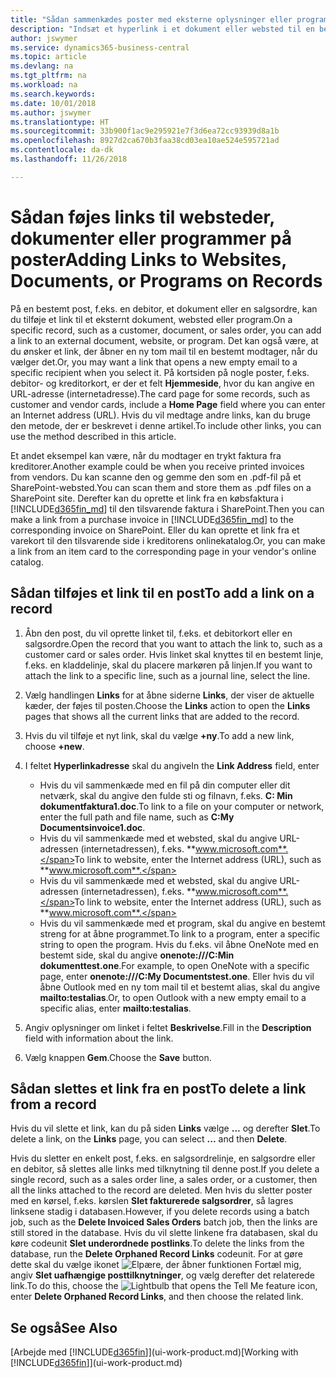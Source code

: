 ```yaml
---
title: "Sådan sammenkædes poster med eksterne oplysninger eller programmer | Microsoft Docs"
description: "Indsæt et hyperlink i et dokument eller websted til en bestemt post, f.eks. en debitor eller et dokument."
author: jswymer
ms.service: dynamics365-business-central
ms.topic: article
ms.devlang: na
ms.tgt_pltfrm: na
ms.workload: na
ms.search.keywords: 
ms.date: 10/01/2018
ms.author: jswymer
ms.translationtype: HT
ms.sourcegitcommit: 33b900f1ac9e295921e7f3d6ea72cc93939d8a1b
ms.openlocfilehash: 8927d2ca670b3faa38cd03ea10ae524e595721ad
ms.contentlocale: da-dk
ms.lasthandoff: 11/26/2018

---
```

# <a name="adding-links-to-websites-documents-or-programs-on-records"></a><span data-ttu-id="e50e2-103">Sådan føjes links til websteder, dokumenter eller programmer på poster</span><span class="sxs-lookup"><span data-stu-id="e50e2-103">Adding Links to Websites, Documents, or Programs on Records</span></span>
<span data-ttu-id="e50e2-104">På en bestemt post, f.eks. en debitor, et dokument eller en salgsordre, kan du tilføje et link til et eksternt dokument, websted eller program.</span><span class="sxs-lookup"><span data-stu-id="e50e2-104">On a specific record, such as a customer, document, or sales order, you can add a link to an external document, website, or program.</span></span> <span data-ttu-id="e50e2-105">Det kan også være, at du ønsker et link, der åbner en ny tom mail til en bestemt modtager, når du vælger det.</span><span class="sxs-lookup"><span data-stu-id="e50e2-105">Or, you may want a link that opens a new empty email to a specific recipient when you select it.</span></span> <span data-ttu-id="e50e2-106">På kortsiden på nogle poster, f.eks. debitor- og kreditorkort, er der et felt **Hjemmeside**, hvor du kan angive en URL-adresse (internetadresse).</span><span class="sxs-lookup"><span data-stu-id="e50e2-106">The card page for some records, such as customer and vendor cards, include a **Home Page** field where you can enter an Internet address (URL).</span></span> <span data-ttu-id="e50e2-107">Hvis du vil medtage andre links, kan du bruge den metode, der er beskrevet i denne artikel.</span><span class="sxs-lookup"><span data-stu-id="e50e2-107">To include other links, you can use the method described in this article.</span></span>

<span data-ttu-id="e50e2-108">Et andet eksempel kan være, når du modtager en trykt faktura fra kreditorer.</span><span class="sxs-lookup"><span data-stu-id="e50e2-108">Another example could be when you receive printed invoices from vendors.</span></span> <span data-ttu-id="e50e2-109">Du kan scanne den og gemme den som en .pdf-fil på et SharePoint-websted.</span><span class="sxs-lookup"><span data-stu-id="e50e2-109">You can scan them and store them as .pdf files on a SharePoint site.</span></span> <span data-ttu-id="e50e2-110">Derefter kan du oprette et link fra en købsfaktura i [!INCLUDE[d365fin_md](includes/d365fin_md.md)] til den tilsvarende faktura i SharePoint.</span><span class="sxs-lookup"><span data-stu-id="e50e2-110">Then you can make a link from a purchase invoice in [!INCLUDE[d365fin_md](includes/d365fin_md.md)] to the corresponding invoice on  SharePoint.</span></span> <span data-ttu-id="e50e2-111">Eller du kan oprette et link fra et varekort til den tilsvarende side i kreditorens onlinekatalog.</span><span class="sxs-lookup"><span data-stu-id="e50e2-111">Or, you can make a link from an item card to the corresponding page in your vendor's online catalog.</span></span>

## <a name="to-add-a-link-on-a-record"></a><span data-ttu-id="e50e2-112">Sådan tilføjes et link til en post</span><span class="sxs-lookup"><span data-stu-id="e50e2-112">To add a link on a record</span></span>   

1.  <span data-ttu-id="e50e2-113">Åbn den post, du vil oprette linket til, f.eks. et debitorkort eller en salgsordre.</span><span class="sxs-lookup"><span data-stu-id="e50e2-113">Open the record that you want to attach the link to, such as a customer card or sales order.</span></span> <span data-ttu-id="e50e2-114">Hvis linket skal knyttes til en bestemt linje, f.eks. en kladdelinje, skal du placere markøren på linjen.</span><span class="sxs-lookup"><span data-stu-id="e50e2-114">If you want to attach the link to a specific line, such as a journal line, select the line.</span></span>  

2.  <span data-ttu-id="e50e2-115">Vælg handlingen **Links** for at åbne siderne **Links**, der viser de aktuelle kæder, der føjes til posten.</span><span class="sxs-lookup"><span data-stu-id="e50e2-115">Choose the **Links** action to open the **Links** pages that shows all the current links that are added to the record.</span></span>

3. <span data-ttu-id="e50e2-116">Hvis du vil tilføje et nyt link, skal du vælge **+ny**.</span><span class="sxs-lookup"><span data-stu-id="e50e2-116">To add a new link, choose **+new**.</span></span>

4.  <span data-ttu-id="e50e2-117">I feltet **Hyperlinkadresse** skal du angive</span><span class="sxs-lookup"><span data-stu-id="e50e2-117">In the **Link Address** field, enter</span></span>

    -   <span data-ttu-id="e50e2-118">Hvis du vil sammenkæde med en fil på din computer eller dit netværk, skal du angive den fulde sti og filnavn, f.eks. **C: Min dokumentfaktura1.doc**.</span><span class="sxs-lookup"><span data-stu-id="e50e2-118">To link to a file on your computer or network, enter the full path and file name, such as  **C:My Documentsinvoice1.doc**.</span></span>
    -   <span data-ttu-id="e50e2-119">Hvis du vil sammenkæde med et websted, skal du angive URL-adressen (internetadressen), f.eks. **www.microsoft.com**.</span><span class="sxs-lookup"><span data-stu-id="e50e2-119">To link to website, enter the Internet address (URL), such as **www.microsoft.com**.</span></span>
    -   <span data-ttu-id="e50e2-120">Hvis du vil sammenkæde med et websted, skal du angive URL-adressen (internetadressen), f.eks. **www.microsoft.com**.</span><span class="sxs-lookup"><span data-stu-id="e50e2-120">To link to website, enter the Internet address (URL), such as **www.microsoft.com**.</span></span>
    -   <span data-ttu-id="e50e2-121">Hvis du vil sammenkæde med et program, skal du angive en bestemt streng for at åbne programmet.</span><span class="sxs-lookup"><span data-stu-id="e50e2-121">To link to a program, enter a specific string to open the program.</span></span> <span data-ttu-id="e50e2-122">Hvis du f.eks. vil åbne OneNote med en bestemt side, skal du angive **onenote:///C:Min dokumenttest.one**.</span><span class="sxs-lookup"><span data-stu-id="e50e2-122">For example, to open OneNote with a specific page, enter **onenote:///C:My Documentstest.one**.</span></span> <span data-ttu-id="e50e2-123">Eller hvis du vil åbne Outlook med en ny tom mail til et bestemt alias, skal du angive **mailto:testalias**.</span><span class="sxs-lookup"><span data-stu-id="e50e2-123">Or, to open Outlook with a new empty email to a specific alias, enter **mailto:testalias**.</span></span>  

5.  <span data-ttu-id="e50e2-124">Angiv oplysninger om linket i feltet **Beskrivelse**.</span><span class="sxs-lookup"><span data-stu-id="e50e2-124">Fill in the **Description** field with information about the link.</span></span>  

6.  <span data-ttu-id="e50e2-125">Vælg knappen **Gem**.</span><span class="sxs-lookup"><span data-stu-id="e50e2-125">Choose the **Save** button.</span></span>  

## <a name="to-delete-a-link-from-a-record"></a><span data-ttu-id="e50e2-126">Sådan slettes et link fra en post</span><span class="sxs-lookup"><span data-stu-id="e50e2-126">To delete a link from a record</span></span>  

<span data-ttu-id="e50e2-127">Hvis du vil slette et link, kan du på siden **Links** vælge **...** og derefter **Slet**.</span><span class="sxs-lookup"><span data-stu-id="e50e2-127">To delete a link, on the **Links** page, you can select **...** and then **Delete**.</span></span>

<span data-ttu-id="e50e2-128">Hvis du sletter en enkelt post, f.eks. en salgsordrelinje, en salgsordre eller en debitor, så slettes alle links med tilknytning til denne post.</span><span class="sxs-lookup"><span data-stu-id="e50e2-128">If you delete a single record, such as a sales order line, a sales order, or a customer, then all the links attached to the record are deleted.</span></span> <span data-ttu-id="e50e2-129">Men hvis du sletter poster med en kørsel, f.eks. kørslen **Slet fakturerede salgsordrer**, så lagres linksene stadig i databasen.</span><span class="sxs-lookup"><span data-stu-id="e50e2-129">However, if you delete records using a batch job, such as the **Delete Invoiced Sales Orders** batch job, then the links are still stored in the database.</span></span> <span data-ttu-id="e50e2-130">Hvis du vil slette linkene fra databasen, skal du køre codeunit **Slet underordnede postlinks**.</span><span class="sxs-lookup"><span data-stu-id="e50e2-130">To delete the links from the database, run the **Delete Orphaned Record Links** codeunit.</span></span> <span data-ttu-id="e50e2-131">For at gøre dette skal du vælge ikonet ![Elpære, der åbner funktionen Fortæl mig](media/ui-search/search_small.png "Fortæl mig, hvad du vil foretage dig"), angiv **Slet uafhængige posttilknytninger**, og vælg derefter det relaterede link.</span><span class="sxs-lookup"><span data-stu-id="e50e2-131">To do this, choose the ![Lightbulb that opens the Tell Me feature](media/ui-search/search_small.png "Tell me what you want to do") icon, enter **Delete Orphaned Record Links**, and then choose the related link.</span></span>   

<!-- ### To run delete orphaned record links  

1.  Choose the ![Lightbulb that opens the Tell Me feature](media/ui-search/search_small.png "Tell me what you want to do") icon, enter **Data Deletion**, and then choose the related link.  

2.  On the **Data Deletion** page, choose **Tasks**, and then choose **Delete Orphaned Record Links**.  -->

## <a name="see-also"></a><span data-ttu-id="e50e2-132">Se også</span><span class="sxs-lookup"><span data-stu-id="e50e2-132">See Also</span></span>  
<span data-ttu-id="e50e2-133">[Arbejde med [!INCLUDE[d365fin](includes/d365fin_md.md)]](ui-work-product.md)</span><span class="sxs-lookup"><span data-stu-id="e50e2-133">[Working with [!INCLUDE[d365fin](includes/d365fin_md.md)]](ui-work-product.md)</span></span>  

